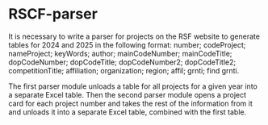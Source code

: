# RSCF-parser
It is necessary to write a parser for projects on the RSF website to generate tables for 2024 and 2025 in the following format: number; codeProject; nameProject; keyWords; author; mainCodeNumber; mainCodeTitle; dopCodeNumber; dopCodeTitle; dopCodeNumber2; dopCodeTitle2; competitionTitle; affiliation; organization; region; affil; grnti; find grnti.

The first parser module unloads a table for all projects for a given year into a separate Excel table. Then the second parser module opens a project card for each project number and takes the rest of the information from it and unloads it into a separate Excel table, combined with the first table.
